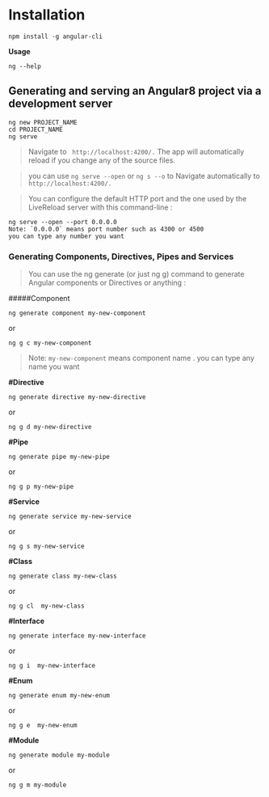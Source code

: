 

# Installation

``` 
npm install -g angular-cli 
```



**Usage**

```
ng --help 
```



 ## Generating and serving an Angular8 project via a development server

```
ng new PROJECT_NAME
cd PROJECT_NAME
ng serve
```
>Navigate to ``` http://localhost:4200/.``` The app will automatically reload if you change any of the source files.

>you can use ``` ng serve --open ``` or ``` ng s --o ``` to Navigate automatically to ``` http://localhost:4200/.```  

>You can configure the default HTTP port and the one used by the LiveReload server with this command-line :

```
ng serve --open --port 0.0.0.0
Note: `0.0.0.0` means port number such as 4300 or 4500 
you can type any number you want 
```




### Generating Components, Directives, Pipes and Services

>You can use the ng generate (or just ng g) command to generate Angular components or Directives or anything :


#####Component

```
ng generate component my-new-component
```
or 
```
ng g c my-new-component
```

> Note: `my-new-component` means component name . you can type any name you want 


**#Directive**

```
ng generate directive my-new-directive
```

or 

```
ng g d my-new-directive
```

**#Pipe**


```
ng generate pipe my-new-pipe
```

or 

```
ng g p my-new-pipe
```


**#Service**


```
ng generate service my-new-service
```

or 

```
ng g s my-new-service
```

**#Class**


```
ng generate class my-new-class
```

or 

```
ng g cl  my-new-class
```

**#Interface**


```
ng generate interface my-new-interface
```

or 

```
ng g i  my-new-interface
```

**#Enum**


```
ng generate enum my-new-enum
```

or 

```
ng g e  my-new-enum
```

**#Module**


```
ng generate module my-module
```

or 

```
ng g m my-module
```

